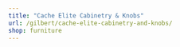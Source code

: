 ```yaml
---
title: "Cache Elite Cabinetry & Knobs"
url: /gilbert/cache-elite-cabinetry-and-knobs/
shop: furniture
---
```

